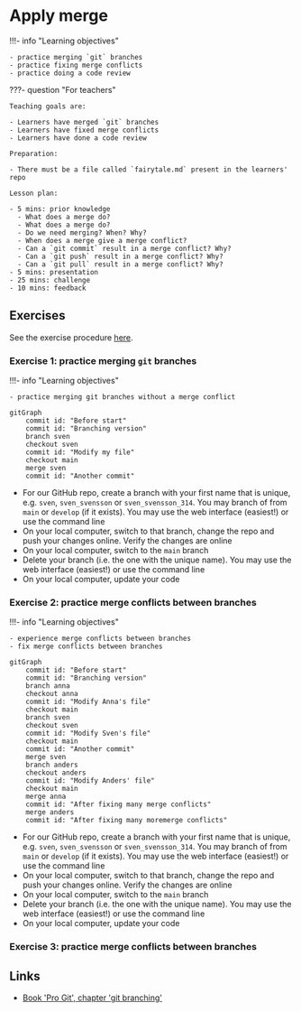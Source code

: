 # Apply merge

!!!- info "Learning objectives"

    - practice merging `git` branches
    - practice fixing merge conflicts
    - practice doing a code review

???- question "For teachers"

    Teaching goals are:

    - Learners have merged `git` branches
    - Learners have fixed merge conflicts
    - Learners have done a code review

    Preparation:

    - There must be a file called `fairytale.md` present in the learners' repo

    Lesson plan:

    - 5 mins: prior knowledge
      - What does a merge do?
      - What does a merge do?
      - Do we need merging? When? Why?
      - When does a merge give a merge conflict?
      - Can a `git commit` result in a merge conflict? Why?
      - Can a `git push` result in a merge conflict? Why?
      - Can a `git pull` result in a merge conflict? Why?
    - 5 mins: presentation
    - 25 mins: challenge
    - 10 mins: feedback

## Exercises

See the exercise procedure [here](../misc/exercise_procedure.md).

### Exercise 1: practice merging `git` branches

!!!- info "Learning objectives"

    - practice merging git branches without a merge conflict

```mermaid
gitGraph
    commit id: "Before start"
    commit id: "Branching version"
    branch sven
    checkout sven
    commit id: "Modify my file"
    checkout main
    merge sven
    commit id: "Another commit"
```

- For our GitHub repo, create a branch with your first name that is
  unique, e.g. `sven`, `sven_svensson` or `sven_svensson_314`.
  You may branch of from `main` or `develop` (if it exists).
  You may use the web interface (easiest!) or use the command line
- On your local computer, switch to that branch, change the repo 
  and push your changes online. Verify the changes are online
- On your local computer, switch to the `main` branch
- Delete your branch (i.e. the one with the unique name).
  You may use the web interface (easiest!) or use the command line
- On your local computer, update your code


### Exercise 2: practice merge conflicts between branches

!!!- info "Learning objectives"

    - experience merge conflicts between branches
    - fix merge conflicts between branches

```mermaid
gitGraph
    commit id: "Before start"
    commit id: "Branching version"
    branch anna
    checkout anna
    commit id: "Modify Anna's file"
    checkout main
    branch sven
    checkout sven
    commit id: "Modify Sven's file"
    checkout main
    commit id: "Another commit"
    merge sven
    branch anders
    checkout anders
    commit id: "Modify Anders' file"
    checkout main
    merge anna
    commit id: "After fixing many merge conflicts"
    merge anders
    commit id: "After fixing many moremerge conflicts"
```

- For our GitHub repo, create a branch with your first name that is
  unique, e.g. `sven`, `sven_svensson` or `sven_svensson_314`.
  You may branch of from `main` or `develop` (if it exists).
  You may use the web interface (easiest!) or use the command line
- On your local computer, switch to that branch, change the repo 
  and push your changes online. Verify the changes are online
- On your local computer, switch to the `main` branch
- Delete your branch (i.e. the one with the unique name).
  You may use the web interface (easiest!) or use the command line
- On your local computer, update your code

### Exercise 3: practice merge conflicts between branches


## Links

- [Book 'Pro Git', chapter 'git branching'](https://git-scm.com/book/en/v2/Git-Branching-Branches-in-a-Nutshell)


